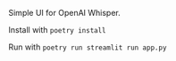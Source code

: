 Simple UI for OpenAI Whisper.

Install with `poetry install`

Run with `poetry run streamlit run app.py`
